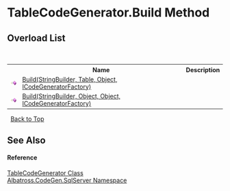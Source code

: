 # TableCodeGenerator.Build Method 
 


## Overload List
&nbsp;<table><tr><th></th><th>Name</th><th>Description</th></tr><tr><td>![Public method](media/pubmethod.gif "Public method")</td><td><a href="1EA3E9C8">Build(StringBuilder, Table, Object, ICodeGeneratorFactory)</a></td><td /></tr><tr><td>![Public method](media/pubmethod.gif "Public method")</td><td><a href="1FC496CF">Build(StringBuilder, Object, Object, ICodeGeneratorFactory)</a></td><td /></tr></table>&nbsp;
<a href="#tablecodegenerator.build-method">Back to Top</a>

## See Also


#### Reference
<a href="2C3F99FB">TableCodeGenerator Class</a><br /><a href="9727DDEC">Albatross.CodeGen.SqlServer Namespace</a><br />
